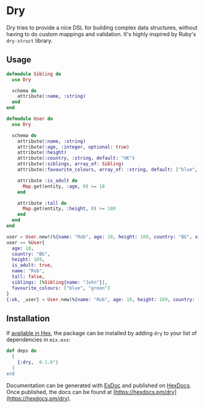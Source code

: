 # Dry

Dry tries to provide a nice DSL for building complex data structures, without having to do custom mappings and validation. It's highly inspired by Ruby's `dry-struct` library.

## Usage

```elixir
defmodule Sibling do
  use Dry

  schema do
    attribute(:name, :string)
  end
end

defmodule User do
  use Dry

  schema do
    attribute(:name, :string)
    attribute(:age, :integer, optional: true)
    attribute(:height)
    attribute(:country, :string, default: "UK")
    attribute(:siblings, array_of: Sibling)
    attribute(:favourite_colours, array_of: :string, default: ["blue", "green"])

    attribute :is_adult do
      Map.get(entity, :age, 0) >= 18
    end

    attribute :tall do
      Map.get(entity, :height, 0) >= 180
    end
  end
end

user = User.new!(%{name: "Rob", age: 18, height: 169, country: "BG", siblings: [%{name: "John"}]})
user == %User{
  age: 18,
  country: "BG",
  height: 169,
  is_adult: true,
  name: "Rob",
  tall: false,
  siblings: [%Sibling{name: "John"}],
  favourite_colours: ["blue", "green"]
}
{:ok, _user} = User.new(%{name: "Rob", age: 18, height: 169, country: "BG", siblings: [%{name: "John"}]})
```

## Installation

If [available in Hex](https://hex.pm/docs/publish), the package can be installed
by adding `dry` to your list of dependencies in `mix.exs`:

```elixir
def deps do
  [
    {:dry,  0.1.0"}
  ]
end
```

Documentation can be generated with [ExDoc](https://github.com/elixir-lang/ex_doc)
and published on [HexDocs](https://hexdocs.pm). Once published, the docs can
be found at [https://hexdocs.pm/dry](https://hexdocs.pm/dry).

